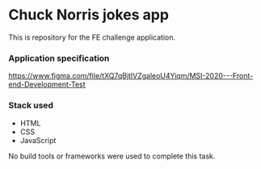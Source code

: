 # Chuck Norris jokes app
This is repository for the FE challenge application.

### Application specification
https://www.figma.com/file/tXQ7qBjtlVZgaleoU4Yiqm/MSI-2020---Front-end-Development-Test

### Stack used
* HTML
* CSS
* JavaScript

No build tools or frameworks were used to complete this task.
